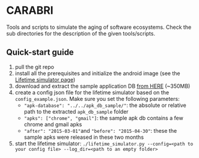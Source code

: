 # CARABRI
Tools and scripts to simulate the aging of software ecosystems.
Check the sub directories for the description of the given tools/scripts.

## Quick-start guide
1. pull the git repo
2. install all the prerequisites and initialize the android image (see the [Lifetime simulator page](https://github.com/carabri/carabri/tree/master/lifetime_simulator))
3. download and extract the sample application DB [from HERE](https://gumicsizma.netbiol.org/apk_db_sample.tgz) (~350MB)
4. create a config json file for the lifetime simulator based on the `config_example.json`. Make sure you set the following parameters:
    - `"apk-database": "../../apk_db_sample/"`: the absolute or relative path to the extracted `apk_db_sample` folder
    - `"apks": ["chrome", "gmail"]`: the sample apk db contains a few chrome and gmail apks
    - `"after": "2015-03-01"`and `"before": "2015-04-30"`: these the sample apks were released in these two months
5. start the lifetime simulator: `./lifetime_simulator.py --config=<path to your config file> --log_dir=<path to an empty folder>`